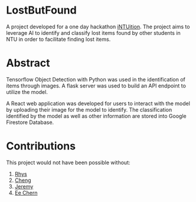 # LostButFound
A project developed for a one day hackathon [iNTUition](https://intuition.ieeentu.com/). The project aims to leverage AI to identify and classify lost items found by other students in NTU in order to facilitate finding lost items.

# Abstract
Tensorflow Object Detection with Python was used in the identification of items through images. A flask server was used to build an API endpoint to utilize the model.

A React web application was developed for users to interact with the model by uploading their image for the model to identify. The classification identified by the model as well as other information are stored into Google Firestore Database.

# Contributions
This project would not have been possible without:
1. [Rhys](https://github.com/Rhys-Wong)
2. [Cheng](https://github.com/Worsl)
3. [Jeremy](https://github.com/iiJoe)
4. [Ee Chern](https://github.com/Pistato)